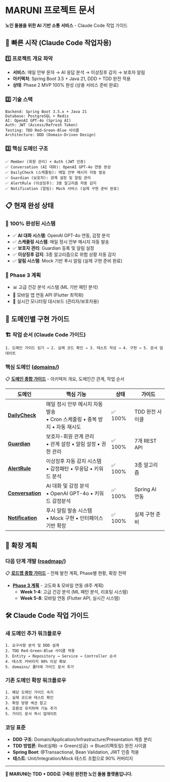 # MARUNI 프로젝트 문서

**노인 돌봄을 위한 AI 기반 소통 서비스** - Claude Code 작업 가이드

## 🚀 빠른 시작 (Claude Code 작업자용)

### **1️⃣ 프로젝트 개요 파악**
- **서비스**: 매일 안부 문자 → AI 응답 분석 → 이상징후 감지 → 보호자 알림
- **아키텍처**: Spring Boot 3.5 + Java 21, DDD + TDD 완전 적용
- **상태**: Phase 2 MVP 100% 완성 (상용 서비스 준비 완료)

### **2️⃣ 기술 스택**
```
Backend: Spring Boot 3.5.x + Java 21
Database: PostgreSQL + Redis
AI: OpenAI GPT-4o (Spring AI)
Auth: JWT (Access/Refresh Token)
Testing: TDD Red-Green-Blue 사이클
Architecture: DDD (Domain-Driven Design)
```

### **3️⃣ 핵심 도메인 구조**
```
✅ Member (회원 관리) + Auth (JWT 인증)
✅ Conversation (AI 대화): OpenAI GPT-4o 연동 완성
✅ DailyCheck (스케줄링): 매일 안부 메시지 자동 발송
✅ Guardian (보호자): 관계 설정 및 알림 관리
✅ AlertRule (이상징후): 3종 알고리즘 자동 감지
✅ Notification (알림): Mock 서비스 (실제 구현 준비 완료)
```

## 📋 현재 완성 상태

### 🎉 **100% 완성된 시스템**
- ✅ **AI 대화 시스템**: OpenAI GPT-4o 연동, 감정 분석
- ✅ **스케줄링 시스템**: 매일 정시 안부 메시지 자동 발송
- ✅ **보호자 관리**: Guardian 등록 및 알림 설정
- ✅ **이상징후 감지**: 3종 알고리즘으로 위험 상황 자동 감지
- ✅ **알림 시스템**: Mock 기반 푸시 알림 (실제 구현 준비 완료)

### 🚀 **Phase 3 계획**
- 📊 고급 건강 분석 시스템 (ML 기반 패턴 분석)
- 📱 모바일 앱 연동 API (Flutter 최적화)
- 🎯 실시간 모니터링 대시보드 (관리자/보호자용)

## 📂 도메인별 구현 가이드

### 🏗️ **작업 순서 (Claude Code 가이드)**
```
1. 도메인 가이드 읽기 → 2. 실제 코드 확인 → 3. 테스트 작성 → 4. 구현 → 5. 문서 업데이트
```

### **핵심 도메인 ([domains/](./domains/))**
📋 **[도메인 종합 가이드](./domains/README.md)** - 아키텍처 개요, 도메인간 관계, 작업 순서

| 도메인 | 핵심 기능 | 상태 | 가이드 |
|--------|----------|------|--------|
| **[DailyCheck](./domains/dailycheck.md)** | 매일 정시 안부 메시지 자동 발송<br/>• Cron 스케줄링 • 중복 방지 • 자동 재시도 | ✅ 100% | TDD 완전 사이클 |
| **[Guardian](./domains/guardian.md)** | 보호자-회원 관계 관리<br/>• 관계 설정 • 알림 설정 • 권한 관리 | ✅ 100% | 7개 REST API |
| **[AlertRule](./domains/alertrule.md)** | 이상징후 자동 감지 시스템<br/>• 감정패턴 • 무응답 • 키워드 분석 | ✅ 100% | 3종 알고리즘 |
| **[Conversation](./domains/conversation.md)** | AI 대화 및 감정 분석<br/>• OpenAI GPT-4o • 키워드 감정분석 | ✅ 100% | Spring AI 연동 |
| **[Notification](./domains/notification.md)** | 푸시 알림 발송 시스템<br/>• Mock 구현 • 인터페이스 기반 확장 | ✅ 100% | 실제 구현 준비 |

## 🎯 확장 계획

### **다음 단계 개발** ([roadmap/](./roadmap/))
📋 **[로드맵 종합 가이드](./roadmap/README.md)** - 전체 발전 계획, Phase별 현황, 확장 전략

- **[Phase 3 계획](./roadmap/phase3.md)** - 고도화 & 모바일 연동 (8주 계획)
  - **Week 1-4**: 고급 건강 분석 (ML 패턴 분석, 리포팅 시스템)
  - **Week 5-8**: 모바일 연동 (Flutter API, 실시간 시스템)

## 🛠️ Claude Code 작업 가이드

### **새 도메인 추가 워크플로우**
```
1. 요구사항 분석 및 DDD 설계
2. TDD Red-Green-Blue 사이클 적용
3. Entity → Repository → Service → Controller 순서
4. 테스트 커버리지 90% 이상 확보
5. domains/ 폴더에 가이드 문서 추가
```

### **기존 도메인 확장 워크플로우**
```
1. 해당 도메인 가이드 숙지
2. 실제 코드와 테스트 확인
3. 확장 방향 섹션 참고
4. 호환성 유지하며 기능 추가
5. 가이드 문서 즉시 업데이트
```

### **코딩 표준**
- **DDD 구조**: Domain/Application/Infrastructure/Presentation 계층 분리
- **TDD 방법론**: Red(실패) → Green(성공) → Blue(리팩토링) 완전 사이클
- **Spring Boot**: @Transactional, Bean Validation, JWT 인증 적용
- **테스트**: Unit/Integration/Mock 테스트 조합으로 90% 커버리지

---

**🚀 MARUNI는 TDD + DDD로 구축된 완전한 노인 돌봄 플랫폼입니다.**